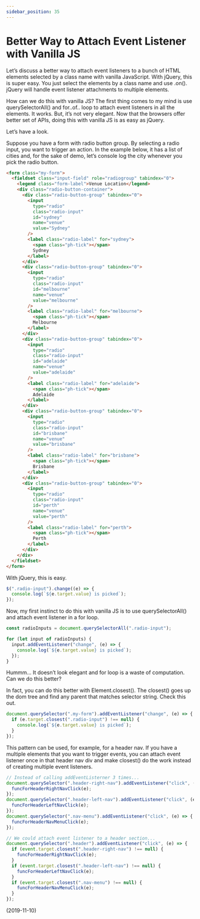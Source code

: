 ```yaml
---
sidebar_position: 35
---
```


# Better Way to Attach Event Listener with Vanilla JS

Let’s discuss a better way to attach event listeners to a bunch of HTML elements selected by a class name with vanilla JavaScript. With jQuery, this is super easy. You just select the elements by a class name and use .on(). jQuery will handle event listener attachments to multiple elements.

How can we do this with vanilla JS? The first thing comes to my mind is use querySelectorAll() and for..of.. loop to attach event listeners in all the elements. It works. But, it’s not very elegant. Now that the browsers offer better set of APIs, doing this with vanilla JS is as easy as jQuery.

Let’s have a look.

Suppose you have a form with radio button group. By selecting a radio input, you want to trigger an action. In the example below, it has a list of cities and, for the sake of demo, let’s console log the city whenever you pick the radio button.

```html
<form class="my-form">
  <fieldset class="input-field" role="radiogroup" tabindex="0">
    <legend class="form-label">Venue Location</legend>
    <div class="radio-button-container">
      <div class="radio-button-group" tabindex="0">
        <input
          type="radio"
          class="radio-input"
          id="sydney"
          name="venue"
          value="Sydney"
        />
        <label class="radio-label" for="sydney">
          <span class="ph-tick"></span>
          Sydney
        </label>
      </div>
      <div class="radio-button-group" tabindex="0">
        <input
          type="radio"
          class="radio-input"
          id="melbourne"
          name="venue"
          value="melbourne"
        />
        <label class="radio-label" for="melbourne">
          <span class="ph-tick"></span>
          Melbourne
        </label>
      </div>
      <div class="radio-button-group" tabindex="0">
        <input
          type="radio"
          class="radio-input"
          id="adelaide"
          name="venue"
          value="adelaide"
        />
        <label class="radio-label" for="adelaide">
          <span class="ph-tick"></span>
          Adelaide
        </label>
      </div>
      <div class="radio-button-group" tabindex="0">
        <input
          type="radio"
          class="radio-input"
          id="brisbane"
          name="venue"
          value="brisbane"
        />
        <label class="radio-label" for="brisbane">
          <span class="ph-tick"></span>
          Brisbane
        </label>
      </div>
      <div class="radio-button-group" tabindex="0">
        <input
          type="radio"
          class="radio-input"
          id="perth"
          name="venue"
          value="perth"
        />
        <label class="radio-label" for="perth">
          <span class="ph-tick"></span>
          Perth
        </label>
      </div>
    </div>
  </fieldset>
</form>
```

With jQuery, this is easy.

```js
$(".radio-input").change((e) => {
  console.log(`${e.target.value} is picked`);
});
```

Now, my first instinct to do this with vanilla JS is to use querySelectorAll() and attach event listener in a for loop.

```js
const radioInputs = document.querySelectorAll(".radio-input");

for (let input of radioInputs) {
  input.addEventListener("change", (e) => {
    console.log(`${e.target.value} is picked`);
  });
}
```

Hummm… It doesn’t look elegant and for loop is a waste of computation. Can we do this better?

In fact, you can do this better with Element.closest(). The closest() goes up the dom tree and find any parent that matches selector string. Check this out.

```js
document.querySelector(".my-form").addEventListener("change", (e) => {
  if (e.target.closest(".radio-input") !== null) {
    console.log(`${e.target.value} is picked`);
  }
});
```

This pattern can be used, for example, for a header nav. If you have a multiple elements that you want to trigger events, you can attach event listener once in that header nav div and make closest() do the work instead of creating multiple event listeners.

```js
// Instead of calling addEventListerner 3 times...
document.querySelector(".header-right-nav").addEventListener("click", (e) => {
  funcForHeaderRightNavClick(e);
});
document.querySelector(".header-left-nav").addEventListener("click", (e) => {
  funcForHeaderLeftNavClick(e);
});
document.querySelector(".nav-menu").addEventListener("click", (e) => {
  funcForHeaderNavMenuClick(e);
});

// We could attach event listener to a header section...
document.querySelector(".header").addEventListener("click", (e) => {
  if (event.target.closest(".header-right-nav") !== null) {
    funcForHeaderRightNavClick(e);
  }
  if (event.target.closest(".header-left-nav") !== null) {
    funcForHeaderLeftNavClick(e);
  }
  if (event.target.closest(".nav-menu") !== null) {
    funcForHeaderNavMenuClick(e);
  }
});
```

(2019-11-10)
